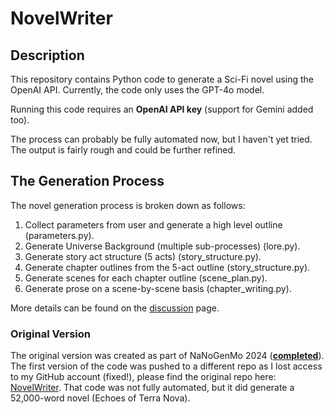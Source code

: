 # NovelWriter
## Description

This repository contains Python code to generate a Sci-Fi novel using the OpenAI API. Currently, the code only uses the GPT-4o model. 

Running this code requires an **OpenAI API key** (support for Gemini added too).

The process can probably be fully automated now, but I haven't yet tried. The output is fairly rough and could be further refined.



## The Generation Process
The novel generation process is broken down as follows:

1. Collect parameters from user and generate a high level outline (parameters.py).
2. Generate Universe Background (multiple sub-processes) (lore.py).
3. Generate story act structure (5 acts) (story_structure.py).
4. Generate chapter outlines from the 5-act outline (story_structure.py).
5. Generate scenes for each chapter outline (scene_plan.py).
6. Generate prose on a scene-by-scene basis (chapter_writing.py).

More details can be found on the [discussion](discussion.md) page.

### Original Version
The original version was created as part of NaNoGenMo 2024 ([**completed**](https://github.com/NaNoGenMo/2024/issues/31)). The first version of the code was pushed to a different repo as I lost access to my GitHub account (fixed!), please find the original repo here: [NovelWriter](https://github.com/edthomson/NovelWriter). That code was not fully automated, but it did generate a 52,000-word novel (Echoes of Terra Nova).
